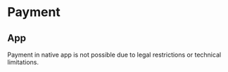 # Payment

## App

Payment in native app is not possible due to legal restrictions or technical limitations.
